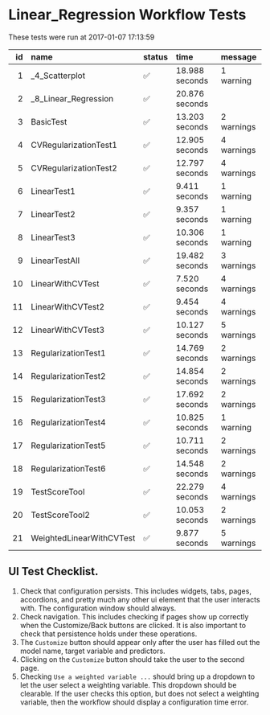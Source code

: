 # Linear_Regression Workflow Tests



These tests were run at 2017-01-07 17:13:59



| id|name                     |status  |time           |message    |
|--:|:------------------------|:-------|:--------------|:----------|
|  1|_4_Scatterplot           |&#9989; |18.988 seconds |1 warning  |
|  2|_8_Linear_Regression     |&#9989; |20.876 seconds |           |
|  3|BasicTest                |&#9989; |13.203 seconds |2 warnings |
|  4|CVRegularizationTest1    |&#9989; |12.905 seconds |4 warnings |
|  5|CVRegularizationTest2    |&#9989; |12.797 seconds |4 warnings |
|  6|LinearTest1              |&#9989; |9.411 seconds  |1 warning  |
|  7|LinearTest2              |&#9989; |9.357 seconds  |1 warning  |
|  8|LinearTest3              |&#9989; |10.306 seconds |1 warning  |
|  9|LinearTestAll            |&#9989; |19.482 seconds |3 warnings |
| 10|LinearWithCVTest         |&#9989; |7.520 seconds  |4 warnings |
| 11|LinearWithCVTest2        |&#9989; |9.454 seconds  |4 warnings |
| 12|LinearWithCVTest3        |&#9989; |10.127 seconds |5 warnings |
| 13|RegularizationTest1      |&#9989; |14.769 seconds |2 warnings |
| 14|RegularizationTest2      |&#9989; |14.854 seconds |2 warnings |
| 15|RegularizationTest3      |&#9989; |17.692 seconds |2 warnings |
| 16|RegularizationTest4      |&#9989; |10.825 seconds |1 warning  |
| 17|RegularizationTest5      |&#9989; |10.711 seconds |2 warnings |
| 18|RegularizationTest6      |&#9989; |14.548 seconds |2 warnings |
| 19|TestScoreTool            |&#9989; |22.279 seconds |4 warnings |
| 20|TestScoreTool2           |&#9989; |10.053 seconds |2 warnings |
| 21|WeightedLinearWithCVTest |&#9989; |9.877 seconds  |5 warnings |


## UI Test Checklist.

1. Check that configuration persists. This includes widgets, tabs, pages, accordions, and pretty much any other ui element that the user interacts with. The configuration window should always.
2. Check navigation. This includes checking if pages show up correctly when the Customize/Back buttons are clicked. It is also important to check that persistence holds under these operations.
3. The `Customize` button should appear only after the user has filled out the model name, target variable and predictors.
4. Clicking on the `Customize` button should take the user to the second page.
5. Checking `Use a weighted variable ...` should bring up a dropdown to let the user select a weighting variable. This dropdown should be clearable. If the user checks this option, but does not select a weighting variable, then the workflow should display a configuration time error.
